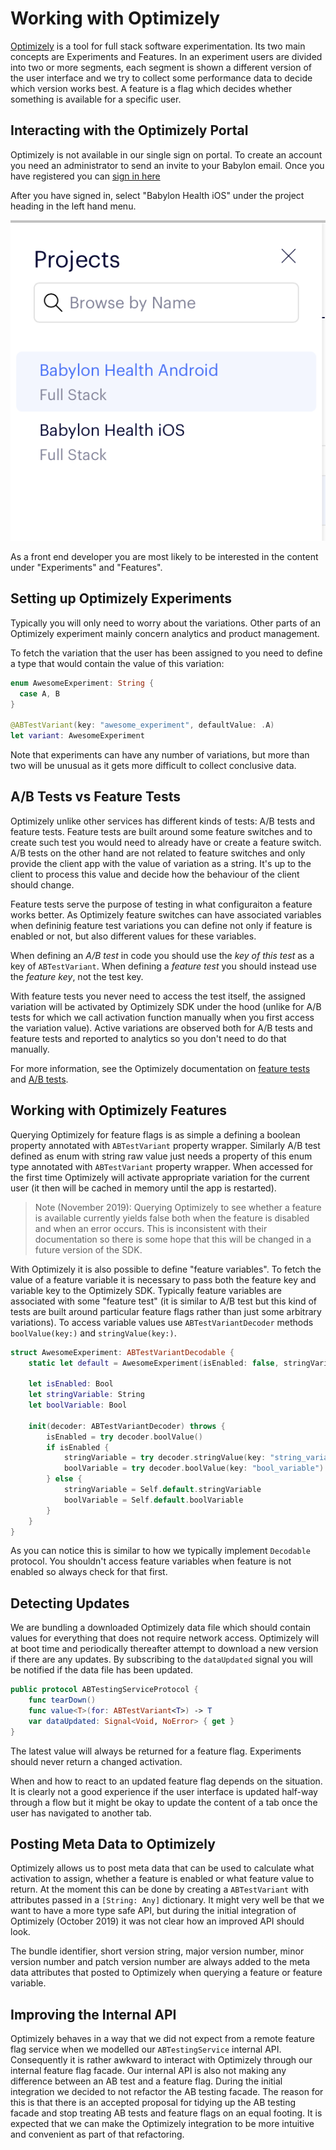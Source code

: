Working with Optimizely
=======================

[Optimizely](https://www.optimizely.com) is a tool for full stack software experimentation. Its two main concepts are Experiments and Features. In an experiment users are divided into two or more segments, each segment is shown a different version of the user interface and we try to collect some performance data to decide which version works best. A feature is a flag which decides whether something is available for a specific user.

## Interacting with the Optimizely Portal
Optimizely is not available in our single sign on portal. To create an account you need an administrator to send an invite to your Babylon email. Once you have registered you can [sign in here](https://app.optimizely.com/signin)

After you have signed in, select "Babylon Health iOS" under the project heading in the left hand menu.

!["Babylon Health iOS"](./Assets/optimizely/OptimizelyProjects.png)

As a front end developer you are most likely to be interested in the content under "Experiments" and "Features".

## Setting up Optimizely Experiments
Typically you will only need to worry about the variations. Other parts of an Optimizely experiment mainly concern analytics and product management.

To fetch the variation that the user has been assigned to you need to define a type that would contain the value of this variation:

```swift
enum AwesomeExperiment: String {
  case A, B
}

@ABTestVariant(key: "awesome_experiment", defaultValue: .A)
let variant: AwesomeExperiment
```

Note that experiments can have any number of variations, but more than two will be unusual as it gets more difficult to collect conclusive data.

## A/B Tests vs Feature Tests

Optimizely unlike other services has different kinds of tests: A/B tests and feature tests. Feature tests are built around some feature switches and to create such test you would need to already have or create a feature switch. A/B tests on the other hand are not related to feature switches and only provide the client app with the value of variation as a string. It's up to the client to process this value and decide how the behaviour of the client should change. 

Feature tests serve the purpose of testing in what configuraiton a feature works better. As Optimizely feature switches can have associated variables when defininig feature test variations you can define not only if feature is enabled or not, but also different values for these variables.

When defining an _A/B test_ in code you should use the _key of this test_ as a key of `ABTestVariant`. When defining a _feature test_ you should instead use the _feature key_, not the test key. 

With feature tests you never need to access the test itself, the assigned variation will be activated by Optimizely SDK under the hood (unlike for A/B tests for which we call activation function manually when you first access the variation value). Active variations are observed both for A/B tests and feature tests and reported to analytics so you don't need to do that manually.

For more information, see the Optimizely documentation on [feature tests](https://docs.developers.optimizely.com/full-stack/docs/run-feature-tests) and [A/B tests](https://docs.developers.optimizely.com/full-stack/docs/run-a-b-tests).

## Working with Optimizely Features

Querying Optimizely for feature flags is as simple a defining a boolean property annotated with `ABTestVariant` property wrapper. Similarly A/B test defined as enum with string raw value just needs a property of this enum type annotated with `ABTestVariant` property wrapper. When accessed for the first time Optimizely will activate appropriate variation for the current user (it then will be cached in memory until the app is restarted).

> Note (November 2019): Querying Optimizely to see whether a feature is available currently yields false both when the feature is disabled and when an error occurs. This is inconsistent with their documentation so there is some hope that this will be changed in a future version of the SDK.

With Optimizely it is also possible to define "feature variables". To fetch the value of a feature variable it is necessary to pass both the feature key and variable key to the Optimizely SDK. Typically feature variables are associated with some "feature test" (it is similar to A/B test but this kind of tests are built around particular feature flags rather than just some arbitrary variations). To access variable values use `ABTestVariantDecoder` methods `boolValue(key:)` and `stringValue(key:)`.

```swift
struct AwesomeExperiment: ABTestVariantDecodable {
	static let default = AwesomeExperiment(isEnabled: false, stringVariable: "default", boolVariable: false)

	let isEnabled: Bool
	let stringVariable: String
	let boolVariable: Bool
	
	init(decoder: ABTestVariantDecoder) throws {
		isEnabled = try decoder.boolValue()
		if isEnabled {
			stringVariable = try decoder.stringValue(key: "string_variable")
			boolVariable = try decoder.boolValue(key: "bool_variable")
		} else {
			stringVariable = Self.default.stringVariable
			boolVariable = Self.default.boolVariable
		}
	}
}
```

As you can notice this is similar to how we typically implement `Decodable` protocol. You shouldn't access feature variables when feature is not enabled so always check for that first.

## Detecting Updates
We are bundling a downloaded Optimizely data file which should contain values for everything that does not require network access. Optimizely will at boot time and periodically thereafter attempt to download a new version if there are any updates. By subscribing to the `dataUpdated` signal you will be notified if the data file has been updated.

```swift
public protocol ABTestingServiceProtocol {
    func tearDown()
    func value<T>(for: ABTestVariant<T>) -> T
    var dataUpdated: Signal<Void, NoError> { get }
}
```

The latest value will always be returned for a feature flag. Experiments should never return a changed activation.

When and how to react to an updated feature flag depends on the situation. It is clearly not a good experience if the user interface is updated half-way through a flow but it might be okay to update the content of a tab once the user has navigated to another tab.

## Posting Meta Data to Optimizely
Optimizely allows us to post meta data that can be used to calculate what activation to assign, whether a feature is enabled or what feature value to return. At the moment this can be done by creating a `ABTestVariant` with attributes passed in a `[String: Any]` dictionary. It might very well be that we want to have a more type safe API, but during the initial integration of Optimizely (October 2019) it was not clear how an improved API should look.

The bundle identifier, short version string, major version number, minor version number and patch version number are always added to the meta data attributes that posted to Optimizely when querying a feature or feature variable.

## Improving the Internal API
Optimizely behaves in a way that we did not expect from a remote feature flag service when we modelled our `ABTestingService` internal API. Consequently it is rather awkward to interact with Optimizely through our internal feature flag facade. Our internal API is also not making any difference between an AB test and a feature flag. During the initial integration we decided to not refactor the AB testing facade. The reason for this is that there is an accepted proposal for tidying up the AB testing facade and stop treating AB tests and feature flags on an equal footing. It is expected that we can make the Optimizely integration to be more intuitive and convenient as part of that refactoring.
